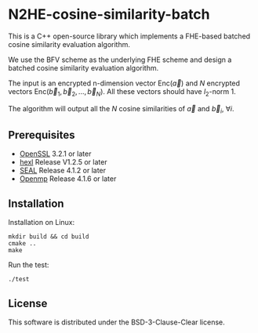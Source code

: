 # N2HE-cosine-similarity-batch
This is a C++ open-source library which implements a FHE-based batched cosine similarity evaluation algorithm. 

We use the BFV scheme as the underlying FHE scheme and design a batched cosine similarity evaluation algorithm. 

The input is an encrypted n-dimension vector Enc($\vec{a}$) and $N$ encrypted vectors Enc($\vec{b}_1,\vec{b}_2,...,\vec{b}_N$). All these vectors should have $l_2$-norm $1$. 

The algorithm will output all the $N$ cosine similarities of $\vec{a}$ and $\vec{b}_i$, $\forall i$. 


## Prerequisites
- [OpenSSL](https://www.openssl.org/) 3.2.1 or later
- [hexl](https://github.com/intel/hexl) Release V1.2.5 or later
- [SEAL](https://github.com/microsoft/SEAL) Release 4.1.2 or later
- [Openmp](https://www.openmp.org) Release 4.1.6 or later

## Installation
Installation on Linux:  

```
mkdir build && cd build
cmake ..
make
```

Run the test: 
```
./test
```

## License
This software is distributed under the BSD-3-Clause-Clear license. 
